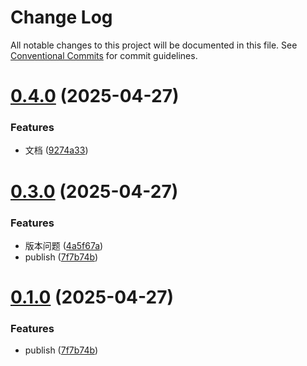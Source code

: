# Change Log

All notable changes to this project will be documented in this file.
See [Conventional Commits](https://conventionalcommits.org) for commit guidelines.

# [0.4.0](https://github.com/Yicoding/qiankun-vite/compare/@enode/qiankun-mic-template@0.3.0...@enode/qiankun-mic-template@0.4.0) (2025-04-27)

### Features

- 文档 ([9274a33](https://github.com/Yicoding/qiankun-vite/commit/9274a33b42fd4fff6bebb0f2ed42fb9d83e2871b))

# [0.3.0](https://github.com/Yicoding/qiankun-vite/compare/@enode/qiankun-mic-template@0.2.0...@enode/qiankun-mic-template@0.3.0) (2025-04-27)

### Features

- 版本问题 ([4a5f67a](https://github.com/Yicoding/qiankun-vite/commit/4a5f67a6d507e6c5884a47ac274ce0a1233e3c71))
- publish ([7f7b74b](https://github.com/Yicoding/qiankun-vite/commit/7f7b74b4d714ad52766e8fb5b12775090b7080a4))

# [0.1.0](https://github.com/Yicoding/qiankun-vite/compare/@enode/qiankun-mic-template@0.2.0...@enode/qiankun-mic-template@0.1.0) (2025-04-27)

### Features

- publish ([7f7b74b](https://github.com/Yicoding/qiankun-vite/commit/7f7b74b4d714ad52766e8fb5b12775090b7080a4))
